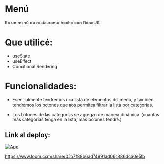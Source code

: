 # Menú

Es un menú de restaurante hecho con ReactJS

# Que utilicé:

* useState
* useEffect 
* Conditional Rendering

# Funcionalidades:

* Esencialmente tendremos una lista de elementos del menú, y también tendremos los botones que nos permiten filtrar la lista por categorías.

* Los botones de las categorías se agregan de manera dinámica. (cuantas más categorías tenga en la lista, más botones tendré.)

## Link al deploy:

[![App](https://img.shields.io/badge/App-informational?style=for-the-badge&logo=netlify&logoColor=fff&color=23272d)](https://react-restaurant-m3nu.netlify.app/)

https://www.loom.com/share/05b7f88b6ad74991ad06c886dca0e5fb
